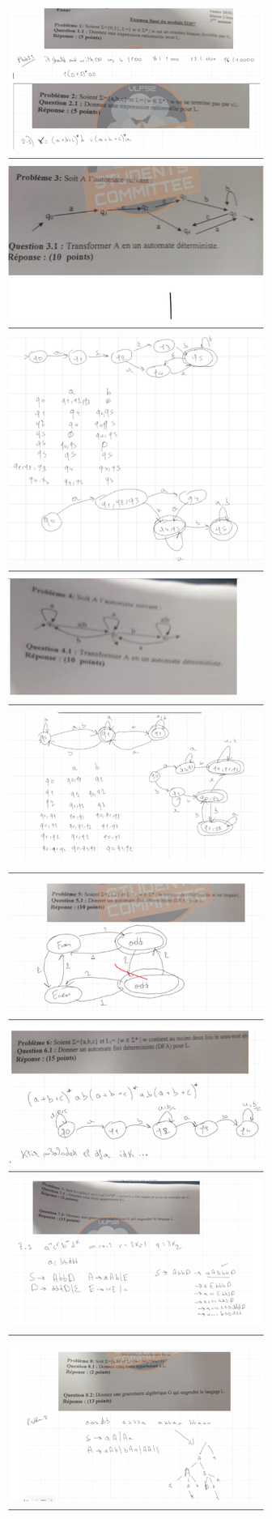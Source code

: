 
![](../images/LT20.png)

---

![](../images/LT21.png)

---

![](../images/LT22.png)

---

![](../images/LT23.png)

---

![](../images/LT24.png)

---

![](../images/LT25.png)

---

![](../images/LT26.png)

---

![](../images/LT27.png)

---

![](../images/LT28.png)

---